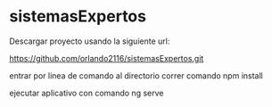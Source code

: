 # sistemasExpertos

Descargar proyecto usando la siguiente url:

https://github.com/orlando2116/sistemasExpertos.git

entrar por linea de comando al directorio
correr comando npm install

ejecutar aplicativo con comando ng serve
